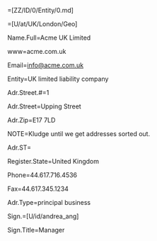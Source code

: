=[ZZ/ID/0/Entity/0.md]

=[U/at/UK/London/Geo]

Name.Full=Acme UK Limited

www=acme.com.uk

Email=info@acme.com.uk

Entity=UK limited liability company

Adr.Street.#=1

Adr.Street=Upping Street

Adr.Zip=E17 7LD

NOTE=Kludge until we get addresses sorted out.

Adr.ST=</i>

Register.State=United Kingdom

Phone=44.617.716.4536

Fax=44.617.345.1234

Adr.Type=principal business

Sign.=[U/id/andrea_ang]

Sign.Title=Manager
